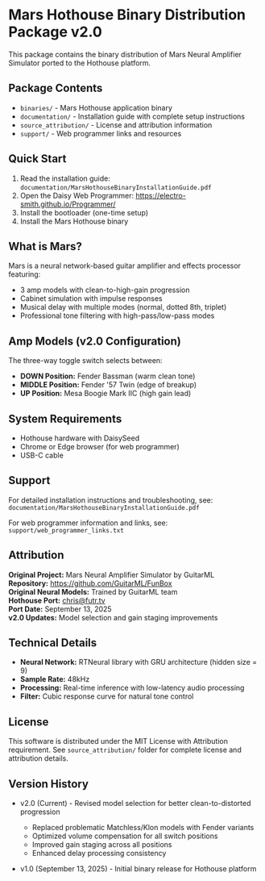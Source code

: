 # Mars Hothouse Binary Distribution Package v2.0

This package contains the binary distribution of Mars Neural Amplifier Simulator ported to the Hothouse platform.

## Package Contents

- `binaries/` - Mars Hothouse application binary
- `documentation/` - Installation guide with complete setup instructions
- `source_attribution/` - License and attribution information
- `support/` - Web programmer links and resources

## Quick Start

1. Read the installation guide: `documentation/MarsHothouseBinaryInstallationGuide.pdf`
2. Open the Daisy Web Programmer: https://electro-smith.github.io/Programmer/
3. Install the bootloader (one-time setup)
4. Install the Mars Hothouse binary

## What is Mars?

Mars is a neural network-based guitar amplifier and effects processor featuring:
- 3 amp models with clean-to-high-gain progression
- Cabinet simulation with impulse responses
- Musical delay with multiple modes (normal, dotted 8th, triplet)
- Professional tone filtering with high-pass/low-pass modes

## Amp Models (v2.0 Configuration)

The three-way toggle switch selects between:
- **DOWN Position:** Fender Bassman (warm clean tone)
- **MIDDLE Position:** Fender '57 Twin (edge of breakup)
- **UP Position:** Mesa Boogie Mark IIC (high gain lead)

## System Requirements

- Hothouse hardware with DaisySeed
- Chrome or Edge browser (for web programmer)
- USB-C cable

## Support

For detailed installation instructions and troubleshooting, see:
`documentation/MarsHothouseBinaryInstallationGuide.pdf`

For web programmer information and links, see:
`support/web_programmer_links.txt`

## Attribution

**Original Project:** Mars Neural Amplifier Simulator by GuitarML  
**Repository:** https://github.com/GuitarML/FunBox  
**Original Neural Models:** Trained by GuitarML team  
**Hothouse Port:** chris@futr.tv  
**Port Date:** September 13, 2025  
**v2.0 Updates:** Model selection and gain staging improvements  

## Technical Details

- **Neural Network:** RTNeural library with GRU architecture (hidden size = 9)
- **Sample Rate:** 48kHz
- **Processing:** Real-time inference with low-latency audio processing
- **Filter:** Cubic response curve for natural tone control

## License

This software is distributed under the MIT License with Attribution requirement.
See `source_attribution/` folder for complete license and attribution details.

## Version History

- v2.0 (Current) - Revised model selection for better clean-to-distorted progression
  - Replaced problematic Matchless/Klon models with Fender variants
  - Optimized volume compensation for all switch positions
  - Improved gain staging across all positions
  - Enhanced delay processing consistency

- v1.0 (September 13, 2025) - Initial binary release for Hothouse platform
